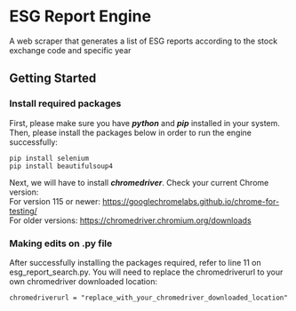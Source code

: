 # ESG Report Engine
A web scraper that generates a list of ESG reports according to the stock exchange code and specific year

## Getting Started
### Install required packages
First, please make sure you have ***python*** and ***pip*** installed in your system. Then, please install the packages below in order to run the engine successfully:
```
pip install selenium
pip install beautifulsoup4
```
Next, we will have to install ***chromedriver***. Check your current Chrome version:<br>
For version 115 or newer: https://googlechromelabs.github.io/chrome-for-testing/ <br>
For older versions: https://chromedriver.chromium.org/downloads

### Making edits on .py file
After successfully installing the packages required, refer to line 11 on esg_report_search.py. You will need to replace the chromedriverurl to your own chromedriver downloaded location:
```
chromedriverurl = "replace_with_your_chromedriver_downloaded_location"
```
